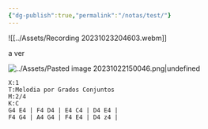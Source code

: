 ```yaml
---
{"dg-publish":true,"permalink":"/notas/test/"}
---
```



![[../Assets/Recording 20231023204603.webm]]

a ver 

![../Assets/Pasted image 20231022150046.png|undefined](/img/user/Assets/Pasted%20image%2020231022150046.png)

```music-abc
X:1
T:Melodia por Grados Conjuntos
M:2/4
K:C
G4 E4 | F4 D4 | E4 C4 | D4 E4 | 
F4 G4 | A4 G4 | F4 E4 | D4 z4 |
```

<div id="paper"></div>

<script>ABCJS.renderAbc("paper", "X:1\nK:D\nDD AA|BBA2|\n");</script>